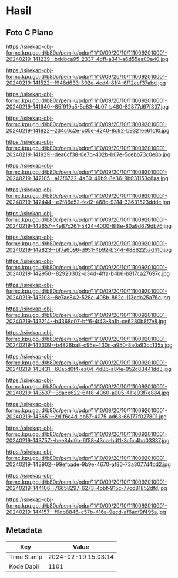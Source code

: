 # Hasil

## Foto C Plano

https://sirekap-obj-formc.kpu.go.id/b80c/pemilu/pdpr/11/10/09/20/10/1110092010001-20240219-141239--bddbca95-2337-4dff-a341-a6d55ea00a40.jpg

https://sirekap-obj-formc.kpu.go.id/b80c/pemilu/pdpr/11/10/09/20/10/1110092010001-20240219-141522--f948d633-302e-4cd4-81f4-6f12cef37abd.jpg

https://sirekap-obj-formc.kpu.go.id/b80c/pemilu/pdpr/11/10/09/20/10/1110092010001-20240219-141640--85f919a5-5e83-4b07-b480-82877d67f307.jpg

https://sirekap-obj-formc.kpu.go.id/b80c/pemilu/pdpr/11/10/09/20/10/1110092010001-20240219-141822--234c0c2e-c05e-4240-8c92-b9321ee61c10.jpg

https://sirekap-obj-formc.kpu.go.id/b80c/pemilu/pdpr/11/10/09/20/10/1110092010001-20240219-141929--dea6cf38-0e7b-402b-b07e-5cebb73c0e8b.jpg

https://sirekap-obj-formc.kpu.go.id/b80c/pemilu/pdpr/11/10/09/20/10/1110092010001-20240219-142105--a12f6722-4a30-49b9-8e36-9b031153c8aa.jpg

https://sirekap-obj-formc.kpu.go.id/b80c/pemilu/pdpr/11/10/09/20/10/1110092010001-20240219-142444--e2f86d52-fcd2-468c-9314-33631523dddc.jpg

https://sirekap-obj-formc.kpu.go.id/b80c/pemilu/pdpr/11/10/09/20/10/1110092010001-20240219-142657--4e87c261-5424-4000-8f8e-80a9d679db76.jpg

https://sirekap-obj-formc.kpu.go.id/b80c/pemilu/pdpr/11/10/09/20/10/1110092010001-20240219-142823--bf7a6096-d951-4b92-b344-4886225ad410.jpg

https://sirekap-obj-formc.kpu.go.id/b80c/pemilu/pdpr/11/10/09/20/10/1110092010001-20240219-142950--82920302-d34d-4ffa-b4b6-b817ca27697c.jpg

https://sirekap-obj-formc.kpu.go.id/b80c/pemilu/pdpr/11/10/09/20/10/1110092010001-20240219-143103--8e7ae842-528c-408b-862c-113edb25a76c.jpg

https://sirekap-obj-formc.kpu.go.id/b80c/pemilu/pdpr/11/10/09/20/10/1110092010001-20240219-143214--b4368c07-bff6-4f43-8a1b-ce6280b8f7e8.jpg

https://sirekap-obj-formc.kpu.go.id/b80c/pemilu/pdpr/11/10/09/20/10/1110092010001-20240219-143309--b4826ba8-c95e-430d-a950-8a0a93cc135a.jpg

https://sirekap-obj-formc.kpu.go.id/b80c/pemilu/pdpr/11/10/09/20/10/1110092010001-20240219-143431--60a5d0f4-ea04-4d86-a84e-952c83441dd3.jpg

https://sirekap-obj-formc.kpu.go.id/b80c/pemilu/pdpr/11/10/09/20/10/1110092010001-20240219-143537--3dace622-64f8-4060-a005-411e93f7e884.jpg

https://sirekap-obj-formc.kpu.go.id/b80c/pemilu/pdpr/11/10/09/20/10/1110092010001-20240219-143651--2d1f6c4d-eb57-4075-ad63-66177f027801.jpg

https://sirekap-obj-formc.kpu.go.id/b80c/pemilu/pdpr/11/10/09/20/10/1110092010001-20240219-143757--bee84d0b-6f58-43ca-bdf1-3c5c4bd03337.jpg

https://sirekap-obj-formc.kpu.go.id/b80c/pemilu/pdpr/11/10/09/20/10/1110092010001-20240219-143902--99efbade-9b9e-4670-af80-73a3077d4bd2.jpg

https://sirekap-obj-formc.kpu.go.id/b80c/pemilu/pdpr/11/10/09/20/10/1110092010001-20240219-144106--76658297-6273-4bbf-915c-77cd81852dfd.jpg

https://sirekap-obj-formc.kpu.go.id/b80c/pemilu/pdpr/11/10/09/20/10/1110092010001-20240219-144157--f9db8846-c57b-416a-9ecd-af6adf9f495a.jpg


## Metadata

| Key        | Value               |
| ---------- | ------------------- |
| Time Stamp | 2024-02-19 15:03:14 |
| Kode Dapil | 1101                |



